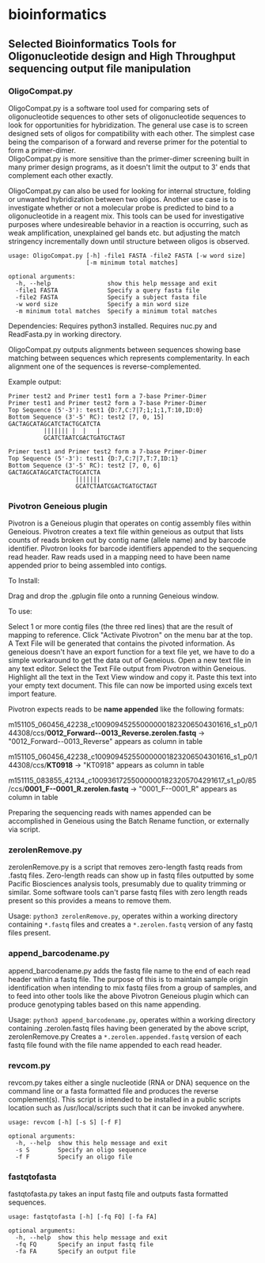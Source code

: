# bioinformatics
## Selected Bioinformatics Tools for Oligonucleotide design and High Throughput sequencing output file manipulation


### OligoCompat.py
OligoCompat.py is a software tool used for comparing sets of oligonucleotide sequences to other sets 
of oligonucleotide sequences to look for opportunities for hybridization.  The general use case is to 
screen designed sets of oligos for compatibility with each other.  The simplest case being the comparison
of a forward and reverse primer for the potential to form a primer-dimer.  
OligoCompat.py is more sensitive than the primer-dimer screening built in many primer design programs, as it 
doesn't limit the output to 3' ends that complement each other exactly. 

OligoCompat.py can also be used for 
looking for internal structure, folding or unwanted hybridization between two oligos.  Another use case is to 
investigate whether or not a molecular probe is predicted to bind to a oligonucleotide in a reagent mix.
This tools can be used for investigative purposes where undesireable behavior in a reaction is occurring, such
as weak amplification, unexplained gel bands etc. but adjusting the match stringency incrementally down until
structure between oligos is observed.
```
usage: OligoCompat.py [-h] -file1 FASTA -file2 FASTA [-w word size]
                      [-m minimum total matches]

optional arguments:
  -h, --help                show this help message and exit
  -file1 FASTA              Specify a query fasta file
  -file2 FASTA              Specify a subject fasta file
  -w word size              Specify a min word size
  -m minimum total matches  Specify a minimum total matches
```
Dependencies:
Requires python3 installed. Requires nuc.py and ReadFasta.py in working directory.

OligoCompat.py outputs alignments between sequences showing base matching between sequences which represents
complementarity.  In each alignment one of the sequences is reverse-complemented.

Example output:

```
Primer test2 and Primer test1 form a 7-base Primer-Dimer
Primer test1 and Primer test2 form a 7-base Primer-Dimer
Top Sequence (5'-3'): test1	{D:7,C:7|7;1;1;1,T:10,ID:0}
Bottom Sequence (3'-5' RC): test2 [7, 0, 15]
GACTAGCATAGCATCTACTGCATCTA
          ||||||| |  |   |
          GCATCTAATCGACTGATGCTAGT

Primer test1 and Primer test2 form a 7-base Primer-Dimer
Top Sequence (5'-3'): test1	{D:7,C:7|7,T:7,ID:1}
Bottom Sequence (3'-5' RC): test2 [7, 0, 6]
GACTAGCATAGCATCTACTGCATCTA
                   |||||||
                   GCATCTAATCGACTGATGCTAGT
```                   
  




### Pivotron Geneious plugin
Pivotron is a Geneious plugin that operates on contig assembly files within Geneious. Pivotron creates a text file within geneious as output that lists counts of reads broken out by contig name (allele name) and by barcode identifier.  Pivotron looks for barcode identifiers appended to the sequencing read header.  Raw reads used in a mapping need to have been name appended prior to being assembled into contigs.

To Install:

Drag and drop the .gplugin file onto a running Geneious window.

To use:

Select 1 or more contig files (the three red lines) that are the result of mapping to reference.  Click "Activate Pivotron" on the menu bar at the top.  A Text File will be generated that contains the pivoted information.  As geneious doesn't have an export function for a text file yet, we have to do a simple workaround to get the data out of Geneious.  Open a new text file in any text editor.  Select the Text File output from Pivotron within Geneious.  Highlight all the text in the Text View window and copy it.  Paste this text into your empty text document.   This file can now be imported using excels text import feature.

Pivotron expects reads to be **name appended** like the following formats:

m151105_060456_42238_c100909452550000001823206504301616_s1_p0/144308/ccs/**0012_Forward--0013_Reverse.zerolen.fastq** -> "0012_Forward--0013_Reverse" appears as column in table

m151105_060456_42238_c100909452550000001823206504301616_s1_p0/144308/ccs/**KT0918** -> "KT0918" appears as column in table

m151115_083855_42134_c100936172550000001823205704291617_s1_p0/85/ccs/**0001_F--0001_R.zerolen.fastq** -> "0001_F--0001_R" appears as column in table

Preparing the sequencing reads with names appended can be accomplished in Geneious using the Batch Rename function, or externally via script.


### zerolenRemove.py
zerolenRemove.py is a script that removes zero-length fastq reads from .fastq files.  Zero-length reads can show up in fastq files outputted
by some Pacific Biosciences analysis tools, presumably due to quality trimming or similar.  Some software tools can't parse fastq files with 
zero length reads present so this provides a means to remove them.

Usage: ```python3 zerolenRemove.py```,  operates within a working directory containing `*.fastq` files and creates a `*.zerolen.fastq` version of any fastq files present.

### append_barcodename.py
append_barcodename.py adds the fastq file name to the end of each read header within a fastq file.  The purpose of this is to maintain sample origin identification
when intending to mix fastq files from a group of samples, and to feed into other tools like the above Pivotron Geneious plugin which can produce genotyping tables
based on this name appending.

Usage:  ```python3 append_barcodename.py```, operates within a working directory containing .zerolen.fastq files having been generated by the above script,
zerolenRemove.py
Creates a `*.zerolen.appended.fastq` version of each fastq file found with the file name appended to each read header.


### revcom.py
revcom.py takes either a single nucleotide (RNA or DNA) sequence on the command line or a fasta formatted file and produces the reverse complement(s).
This script is intended to be installed in a public scripts location such as /usr/local/scripts such that it can be invoked anywhere.

```
usage: revcom [-h] [-s S] [-f F]

optional arguments:
  -h, --help  show this help message and exit
  -s S        Specify an oligo sequence
  -f F        Specify an oligo file
```


### fastqtofasta
fastqtofasta.py takes an input fastq file and outputs fasta formatted sequences.
```
usage: fastqtofasta [-h] [-fq FQ] [-fa FA]

optional arguments:
  -h, --help  show this help message and exit
  -fq FQ      Specify an input fastq file
  -fa FA      Specify an output file
```